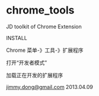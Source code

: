 chrome_tools
============

JD toolkit of Chrome Extension

INSTALL

Chrome 菜单-》工具-》扩展程序

打开“开发者模式”

加载正在开发的扩展程序

jimmy.dong@gmail.com 2013.04.09
